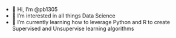 - 👋 Hi, I’m @pb1305
- 👀 I’m interested in all things Data Science
- 🌱 I’m currently learning how to leverage Python and R to create Supervised and Unsupervise learning algorithms

<!---
pb1305/pb1305 is a ✨ special ✨ repository because its `README.md` (this file) appears on your GitHub profile.
You can click the Preview link to take a look at your changes.
--->
